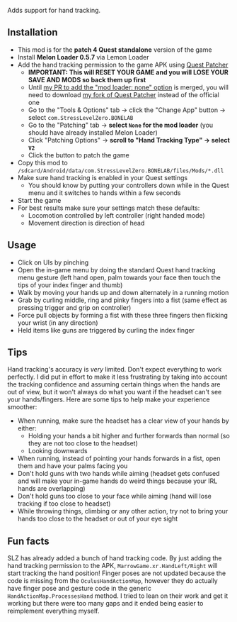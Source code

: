 Adds support for hand tracking.

## Installation

- This mod is for the **patch 4 Quest standalone** version of the game
- Install **Melon Loader 0.5.7** via Lemon Loader
- Add the hand tracking permission to the game APK using [Quest Patcher](https://github.com/Lauriethefish/QuestPatcher)
  - **IMPORTANT: This will RESET YOUR GAME and you will LOSE YOUR SAVE AND MODS so back them up first**
  - Until [my PR to add the "mod loader: none" option](https://github.com/Lauriethefish/QuestPatcher/pull/188) is merged, you will need to download [my fork of Quest Patcher](https://github.com/jakzo/QuestPatcher/releases) instead of the official one
  - Go to the "Tools & Options" tab -> click the "Change App" button -> select `com.StressLevelZero.BONELAB`
  - Go to the "Patching" tab -> **select `None` for the mod loader** (you should have already installed Melon Loader)
  - Click "Patching Options" -> **scroll to "Hand Tracking Type" -> select `V2`**
  - Click the button to patch the game
- Copy this mod to `/sdcard/Android/data/com.StressLevelZero.BONELAB/files/Mods/*.dll`
- Make sure hand tracking is enabled in your Quest settings
  - You should know by putting your controllers down while in the Quest menu and it switches to hands within a few seconds
- Start the game
- For best results make sure your settings match these defaults:
  - Locomotion controlled by left controller (right handed mode)
  - Movement direction is direction of head

## Usage

- Click on UIs by pinching
- Open the in-game menu by doing the standard Quest hand tracking menu gesture (left hand open, palm towards your face then touch the tips of your index finger and thumb)
- Walk by moving your hands up and down alternately in a running motion
- Grab by curling middle, ring and pinky fingers into a fist (same effect as pressing trigger and grip on controller)
- Force pull objects by forming a fist with these three fingers then flicking your wrist (in any direction)
- Held items like guns are triggered by curling the index finger

## Tips

Hand tracking's accuracy is _very_ limited. Don't expect everything to work perfectly. I did put in effort to make it less frustrating by taking into account the tracking confidence and assuming certain things when the hands are out of view, but it won't always do what you want if the headset can't see your hands/fingers. Here are some tips to help make your experience smoother:

- When running, make sure the headset has a clear view of your hands by either:
  - Holding your hands a bit higher and further forwards than normal (so they are not too close to the headset)
  - Looking downwards
- When running, instead of pointing your hands forwards in a fist, open them and have your palms facing you
- Don't hold guns with two hands while aiming (headset gets confused and will make your in-game hands do weird things because your IRL hands are overlapping)
- Don't hold guns too close to your face while aiming (hand will lose tracking if too close to headset)
- While throwing things, climbing or any other action, try not to bring your hands too close to the headset or out of your eye sight

## Fun facts

SLZ has already added a bunch of hand tracking code. By just adding the hand tracking permission to the APK, `MarrowGame.xr.HandLeft/Right` will start tracking the hand position! Finger poses are not updated because the code is missing from the `OculusHandActionMap`, however they do actually have finger pose and gesture code in the generic `HandActionMap.ProcessesHand` method. I tried to lean on their work and get it working but there were too many gaps and it ended being easier to reimplement everything myself.
